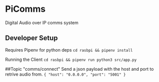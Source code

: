 # PiComms
Digital Audio over IP comms system

## Developer Setup

Requires Pipenv for python deps
`cd rasbpi && pipenv install`

Running the Client
`cd rasbpi && pipenv run python3 src/app.py`

##Topic "comms/connect"
Send a json payload with the host and port to retrive audio from.
`{ "host": "0.0.0.0", "port": "5001" }`